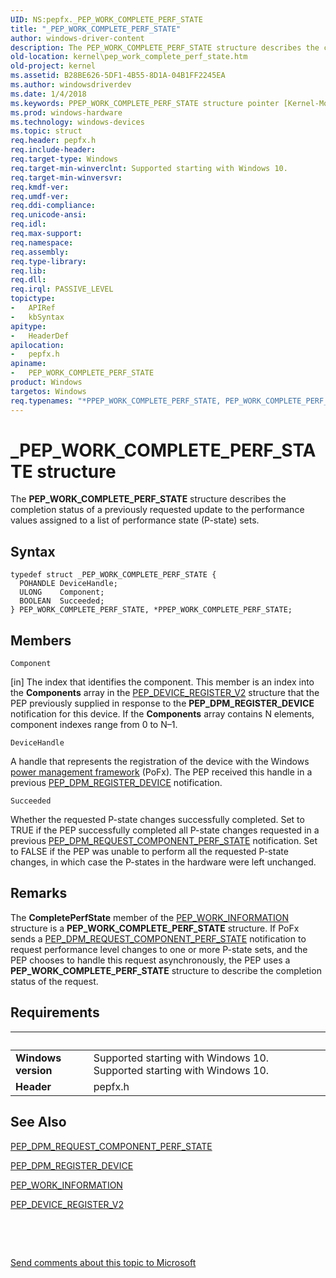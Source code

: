 ```yaml
---
UID: NS:pepfx._PEP_WORK_COMPLETE_PERF_STATE
title: "_PEP_WORK_COMPLETE_PERF_STATE"
author: windows-driver-content
description: The PEP_WORK_COMPLETE_PERF_STATE structure describes the completion status of a previously requested update to the performance values assigned to a list of performance state (P-state) sets.
old-location: kernel\pep_work_complete_perf_state.htm
old-project: kernel
ms.assetid: B28BE626-5DF1-4B55-8D1A-04B1FF2245EA
ms.author: windowsdriverdev
ms.date: 1/4/2018
ms.keywords: PPEP_WORK_COMPLETE_PERF_STATE structure pointer [Kernel-Mode Driver Architecture], kernel.pep_work_complete_perf_state, _PEP_WORK_COMPLETE_PERF_STATE, *PPEP_WORK_COMPLETE_PERF_STATE, pepfx/PEP_WORK_COMPLETE_PERF_STATE, PPEP_WORK_COMPLETE_PERF_STATE, PEP_WORK_COMPLETE_PERF_STATE structure [Kernel-Mode Driver Architecture], PEP_WORK_COMPLETE_PERF_STATE, pepfx/PPEP_WORK_COMPLETE_PERF_STATE
ms.prod: windows-hardware
ms.technology: windows-devices
ms.topic: struct
req.header: pepfx.h
req.include-header: 
req.target-type: Windows
req.target-min-winverclnt: Supported starting with Windows 10.
req.target-min-winversvr: 
req.kmdf-ver: 
req.umdf-ver: 
req.ddi-compliance: 
req.unicode-ansi: 
req.idl: 
req.max-support: 
req.namespace: 
req.assembly: 
req.type-library: 
req.lib: 
req.dll: 
req.irql: PASSIVE_LEVEL
topictype:
-	APIRef
-	kbSyntax
apitype:
-	HeaderDef
apilocation:
-	pepfx.h
apiname:
-	PEP_WORK_COMPLETE_PERF_STATE
product: Windows
targetos: Windows
req.typenames: "*PPEP_WORK_COMPLETE_PERF_STATE, PEP_WORK_COMPLETE_PERF_STATE"
---
```


# _PEP_WORK_COMPLETE_PERF_STATE structure
The <b>PEP_WORK_COMPLETE_PERF_STATE</b> structure describes the completion status of a previously requested update to the performance values assigned to a list of performance state (P-state) sets.

## Syntax
````
typedef struct _PEP_WORK_COMPLETE_PERF_STATE {
  POHANDLE DeviceHandle;
  ULONG    Component;
  BOOLEAN  Succeeded;
} PEP_WORK_COMPLETE_PERF_STATE, *PPEP_WORK_COMPLETE_PERF_STATE;
````

## Members


`Component`

[in] The index that identifies the component. This member is an index into the <b>Components</b> array in the <a href="..\pepfx\ns-pepfx-_pep_device_register_v2.md">PEP_DEVICE_REGISTER_V2</a> structure that the PEP previously supplied in response to the <b>PEP_DPM_REGISTER_DEVICE</b> notification for this device. If the <b>Components</b> array contains N elements, component indexes range from 0 to N–1.

`DeviceHandle`

A handle that represents the registration of the device with the Windows <a href="https://msdn.microsoft.com/9F2D8ACD-44D5-46E0-9FC7-1B38B99450FF">power management framework</a> (PoFx). The PEP received this handle in a previous <a href="https://msdn.microsoft.com/en-us/library/windows/hardware/mt186849">PEP_DPM_REGISTER_DEVICE</a> notification.

`Succeeded`

Whether the requested P-state changes successfully completed. Set to TRUE if the PEP successfully completed all P-state changes requested in a previous <a href="https://msdn.microsoft.com/en-us/library/windows/hardware/mt186852">PEP_DPM_REQUEST_COMPONENT_PERF_STATE</a> notification. Set to FALSE if the PEP was unable to perform all the requested P-state changes, in which case the P-states in the hardware were left unchanged.

## Remarks
The <b>CompletePerfState</b> member of the <a href="..\pepfx\ns-pepfx-_pep_work_information.md">PEP_WORK_INFORMATION</a> structure is a <b>PEP_WORK_COMPLETE_PERF_STATE</b> structure. If PoFx sends a <a href="https://msdn.microsoft.com/en-us/library/windows/hardware/mt186852">PEP_DPM_REQUEST_COMPONENT_PERF_STATE</a> notification to request performance level changes to one or more P-state sets, and the PEP chooses to handle this request asynchronously, the PEP uses a <b>PEP_WORK_COMPLETE_PERF_STATE</b> structure to describe the completion status of the request.

## Requirements
| &nbsp; | &nbsp; |
| ---- |:---- |
| **Windows version** | Supported starting with Windows 10. Supported starting with Windows 10. |
| **Header** | pepfx.h |

## See Also

<a href="https://msdn.microsoft.com/en-us/library/windows/hardware/mt186852">PEP_DPM_REQUEST_COMPONENT_PERF_STATE</a>



<a href="https://msdn.microsoft.com/en-us/library/windows/hardware/mt186849">PEP_DPM_REGISTER_DEVICE</a>



<a href="..\pepfx\ns-pepfx-_pep_work_information.md">PEP_WORK_INFORMATION</a>



<a href="..\pepfx\ns-pepfx-_pep_device_register_v2.md">PEP_DEVICE_REGISTER_V2</a>



 

 

<a href="mailto:wsddocfb@microsoft.com?subject=Documentation%20feedback [kernel\kernel]:%20PEP_WORK_COMPLETE_PERF_STATE structure%20 RELEASE:%20(1/4/2018)&amp;body=%0A%0APRIVACY STATEMENT%0A%0AWe use your feedback to improve the documentation. We don't use your email address for any other purpose, and we'll remove your email address from our system after the issue that you're reporting is fixed. While we're working to fix this issue, we might send you an email message to ask for more info. Later, we might also send you an email message to let you know that we've addressed your feedback.%0A%0AFor more info about Microsoft's privacy policy, see http://privacy.microsoft.com/en-us/default.aspx." title="Send comments about this topic to Microsoft">Send comments about this topic to Microsoft</a>